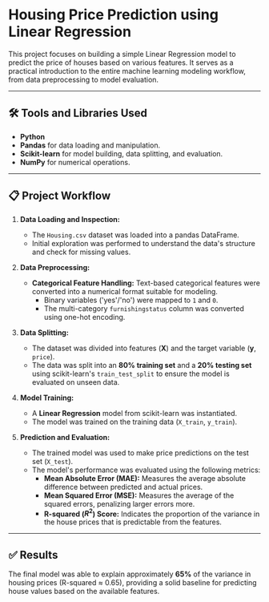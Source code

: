# Housing Price Prediction using Linear Regression

This project focuses on building a simple Linear Regression model to predict the price of houses based on various features. It serves as a practical introduction to the entire machine learning modeling workflow, from data preprocessing to model evaluation.

---

## 🛠️ Tools and Libraries Used
* **Python**
* **Pandas** for data loading and manipulation.
* **Scikit-learn** for model building, data splitting, and evaluation.
* **NumPy** for numerical operations.

---

## 📋 Project Workflow

1.  **Data Loading and Inspection:**
    * The `Housing.csv` dataset was loaded into a pandas DataFrame.
    * Initial exploration was performed to understand the data's structure and check for missing values.

2.  **Data Preprocessing:**
    * **Categorical Feature Handling:** Text-based categorical features were converted into a numerical format suitable for modeling.
        * Binary variables ('yes'/'no') were mapped to `1` and `0`.
        * The multi-category `furnishingstatus` column was converted using one-hot encoding.

3.  **Data Splitting:**
    * The dataset was divided into features (**X**) and the target variable (**y**, `price`).
    * The data was split into an **80% training set** and a **20% testing set** using scikit-learn's `train_test_split` to ensure the model is evaluated on unseen data.

4.  **Model Training:**
    * A **Linear Regression** model from scikit-learn was instantiated.
    * The model was trained on the training data (`X_train`, `y_train`).

5.  **Prediction and Evaluation:**
    * The trained model was used to make price predictions on the test set (`X_test`).
    * The model's performance was evaluated using the following metrics:
        * **Mean Absolute Error (MAE):** Measures the average absolute difference between predicted and actual prices.
        * **Mean Squared Error (MSE):** Measures the average of the squared errors, penalizing larger errors more.
        * **R-squared ($R^2$) Score:** Indicates the proportion of the variance in the house prices that is predictable from the features.

---

## ✅ Results

The final model was able to explain approximately **65%** of the variance in housing prices (R-squared ≈ 0.65), providing a solid baseline for predicting house values based on the available features.
